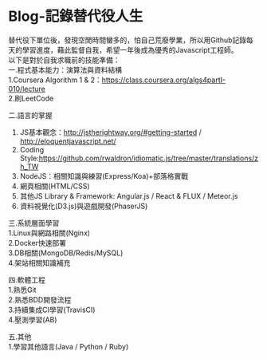 # Blog-記錄替代役人生  
替代役下單位後，發現空閒時間蠻多的，怕自己荒廢學業，所以用Github記錄每天的學習進度，藉此監督自我，希望一年後成為優秀的Javascript工程師。  
以下是對於自我求職前的技能準備：  
一.程式基本能力：演算法與資料結構  
1.Coursera Algorithm 1 & 2：https://class.coursera.org/algs4partI-010/lecture  
2.刷LeetCode  

二.語言的掌握  
1. JS基本觀念：http://jstherightway.org/#getting-started / http://eloquentjavascript.net/      
2. Coding Style:https://github.com/rwaldron/idiomatic.js/tree/master/translations/zh_TW  
3. NodeJS：相關知識與練習(Express/Koa)+部落格實戰   
4. 網頁相關(HTML/CSS)   
5. 其他JS Library & Framework: Angular.js / React & FLUX / Meteor.js   
6. 資料視覺化(D3.js)與遊戲開發(PhaserJS)    

三.系統層面學習  
1.Linux與網路相關(Nginx)  
2.Docker快速部署  
3.DB相關(MongoDB/Redis/MySQL)  
4.架站相關知識補充  

四.軟體工程  
1.熟悉Git  
2.熟悉BDD開發流程  
3.持續集成CI學習(TravisCI)  
4.壓測學習(AB)  

五.其他  
1.學習其他語言(Java / Python / Ruby)  
